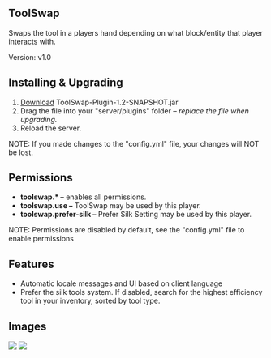 <h2>ToolSwap</h2>
<p>Swaps the tool in a players hand depending on what block/entity that player interacts with.</p>
<p>Version: v1.0</p>

<h2>Installing & Upgrading</h2>
<ol>
  <li><a href="https://github.com/ArthSena/ToolSwap/releases/download/v1.2-SNAPSHOT/ToolSwap-Plugin-1.2-SNAPSHOT.jar">Download</a> ToolSwap-Plugin-1.2-SNAPSHOT.jar</li>
  <li>Drag the file into your "server/plugins" folder <em>&ndash; replace the file when upgrading.</em></li>
  <li>Reload the server.</li>
</ol>
<p>NOTE: If you made changes to the "config.yml" file, your changes will NOT be lost.</p>

<h2>Permissions</h2>
<ul>
  <li><b>toolswap.* &ndash;</b> enables all permissions.</li>
  <li><b>toolswap.use &ndash;</b> ToolSwap may be used by this player.</li>
  <li><b>toolswap.prefer-silk &ndash;</b> Prefer Silk Setting may be used by this player.</li>
</ul>
<p>NOTE: Permissions are disabled by default, see the "config.yml" file to enable permissions</p>

<h2>Features</h2>
<ul>
    <li>Automatic locale messages and UI based on client language</li>
    <li>Prefer the silk tools system. If disabled, search for the highest efficiency tool in your inventory, sorted by tool type.</li>
</ul>

<h2>Images</h2>
<img src="https://raw.githubusercontent.com/ArtSna/ToolSwap/refs/heads/main/docs/imgs/ToolSwap%20-%20Gif%201.gif" />
<img src="https://raw.githubusercontent.com/ArtSna/ToolSwap/refs/heads/main/docs/imgs/ToolSwap%20-%20Gif%202.gif" />
